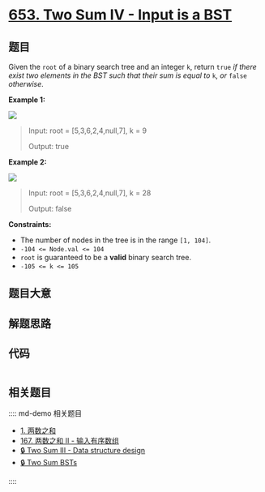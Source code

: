 # [653. Two Sum IV - Input is a BST](https://leetcode.com/problems/two-sum-iv-input-is-a-bst)

## 题目

Given the `root` of a binary search tree and an integer `k`, return `true` _if
there exist two elements in the BST such that their sum is equal to_ `k`, _or_
`false` _otherwise_.



**Example 1:**

![](https://assets.leetcode.com/uploads/2020/09/21/sum_tree_1.jpg)

> Input: root = [5,3,6,2,4,null,7], k = 9
> 
> Output: true

**Example 2:**

![](https://assets.leetcode.com/uploads/2020/09/21/sum_tree_2.jpg)

> Input: root = [5,3,6,2,4,null,7], k = 28
> 
> Output: false

**Constraints:**

  * The number of nodes in the tree is in the range `[1, 104]`.
  * `-104 <= Node.val <= 104`
  * `root` is guaranteed to be a **valid** binary search tree.
  * `-105 <= k <= 105`


## 题目大意

## 解题思路

## 代码

```javascript

```

## 相关题目

:::: md-demo 相关题目
- [1. 两数之和](./0001.md)
- [167. 两数之和 II - 输入有序数组](./0167.md)
- [🔒 Two Sum III - Data structure design](https://leetcode.com/problems/two-sum-iii-data-structure-design)
- [🔒 Two Sum BSTs](https://leetcode.com/problems/two-sum-bsts)

::::
